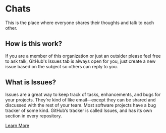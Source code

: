 # Chats
This is the place where everyone shares their thoughts and talk to each other.

## How is this work?
If you are a member of this organization or just an outsider please feel free to ask talk,
GitHub's Issues tab is always open for you, just create a new issue based on the subject 
so others can reply to you.

## What is Issues?
Issues are a great way to keep track of tasks, enhancements, and bugs for your projects. 
They’re kind of like email—except they can be shared and discussed with the rest of your team. 
Most software projects have a bug tracker of some kind. GitHub’s tracker is called Issues, 
and has its own section in every repository.

[Learn More](https://guides.github.com/features/issues/#:~:text=Issues%20are%20a%20great%20way,own%20section%20in%20every%20repository.)
